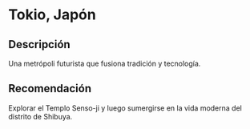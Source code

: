 # Tokio, Japón

## Descripción
Una metrópoli futurista que fusiona tradición y tecnología.

## Recomendación
Explorar el Templo Senso-ji y luego sumergirse en la vida moderna del distrito de Shibuya.